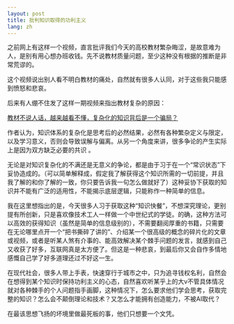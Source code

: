 ```yaml
---
layout: post
title: 批判知识取得的功利主义
lang: zh
---
```

之前网上有这样一个视频，直言批评我们今天的高校教材繁杂晦涩，是故意难为人，是别有用心想办班收钱。先不说教材质量问题，至少这种没有根据的推断是非常荒谬的。

这个视频说出别人看不明白教材的痛处，自然就有很多人认同，对于这些我只能感到愤怒和悲哀。

后来有人绷不住发了这样一期视频来指出教材复杂的原因：

[教材不说人话，越来越看不懂，复杂化的知识背后是一个骗局？](https://www.bilibili.com/video/BV1b2rUYcEmq)

作者认为，知识体系的复杂化是思考后的必然结果，必然有各种繁杂定义与限定，以及学习意义，否则会导致误解与偏离。从另一个角度来讲，很多争论的产生实际上是因为双方缺乏必要的共识 。

无论是对知识复杂化的不满还是无意义的争论，都是由于习于在一个“常识状态”下妥协造成的。（可以简单解释成，假定我了解获得这个知识所需的一切前提，并且我了解的和你了解的一致，你只要告诉我一句怎么做就好了）这种妥协下获取的知识并不能有广泛的适用性，不能揭示底层逻辑，只能称作一种简单的信息。

我在这里想指出的是，今天很多人习于获取这种“知识快餐”，不想深究理论，更别提有所创新，只是喜欢像技术工人一样做一个中世纪式的学徒。的确，这种方法可以高效的获得知识（虽然是简单的信息级别的），不需要翻阅厚重的书籍，只需要在无论哪里点开一个“把书撕碎了讲的”、介绍某一个很高级的概念的碎片化的文章或视频，或者是听某人煞有介事的、能高效解决某个棘手问题的发言，就感到自己又收获了好多，互联网真是太方便了。但这是一种悲哀，到最后你又会自作多情地感慨自己学了好多道理还过不好这一生。

在现代社会，很多人带上手表，快速穿行于城市之中，只为追寻钱权名利，自然会在想得到某个知识时保持功利主义的心态，自然喜欢听某乎上的大v不管具体情况就对各种棘手的个人问题指手画脚，这种情况下，怎么要求他们学会思考，获取完整的知识？怎么会不颠倒理论和技术？又怎么才能拥有创造能力，不被AI取代？

在最该思想飞扬的坏境里做最死板的事，他们只想要一个文凭。
